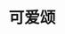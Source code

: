 ---
title: 可爱颂
adaptedFrom: 귀요미송(Gwiyomi song)
sources:
  - sourceType: bilibili
    bvid: BV1FmGJzKEVg
---
